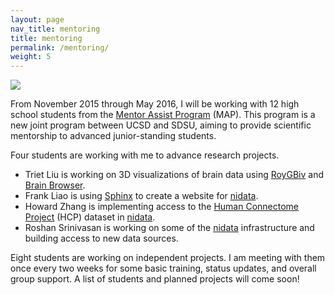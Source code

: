 ```yaml
---
layout: page
nav_title: mentoring
title: mentoring
permalink: /mentoring/
weight: 5
---
```


<img class="col one right" src="{{ '/img/map.png' | prepend:site.baseurl }}">

<a name="MAP"></a>
<p>
  From November 2015 through May 2016, I will be working with 12 high school students
  from the <a href="http://education.sdsc.edu/studenttech/?page_id=879" target="_blank">Mentor Assist Program</a> (MAP). This program is a new joint
  program between UCSD and SDSU, aiming to provide scientific mentorship to advanced
  junior-standing students.
</p>

<p>
  Four students are working with me to advance research projects.
  <ul>
      <li>Triet Liu is working on 3D visualizations of brain data using <a href="{{ '/projects/rogybiv/' | prepend:site.baseurl }}">RoyGBiv</a> and <a href="http://brainbrowser.cbrain.mcgill.ca/">Brain Browser</a>.</li>
      <li>Frank Liao is using <a href="http://sphinx.org/">Sphinx</a> to create a website for <a href="{{ '/projects/nidata/' | prepend:site.baseurl }}">nidata</a>.</li>
      <li>Howard Zhang is implementing access to the <a href="http://humanconnectome.org/">Human Connectome Project</a> (HCP) dataset in <a href="{{ '/projects/nidata/' | prepend:site.baseurl }}">nidata</a>.</li>
      <li>Roshan Srinivasan is working on some of the <a href="{{ '/projects/nidata/' | prepend:site.baseurl }}">nidata</a> infrastructure and building access
      to new data sources.</li>
  </ul>
<p>

<p>
  Eight students are working on independent projects. I am meeting
  with them once every two weeks for some basic training, status updates, and
  overall group support. A list of students and planned projects will come soon!
</p>

<p>
</p>
